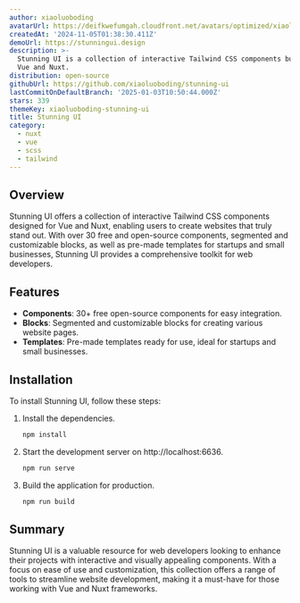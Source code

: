 ```yaml
---
author: xiaoluoboding
avatarUrl: https://deifkwefumgah.cloudfront.net/avatars/optimized/xiaoluoboding-stunning-ui-avatar-128.webp
createdAt: '2024-11-05T01:38:30.411Z'
demoUrl: https://stunningui.design
description: >-
  Stunning UI is a collection of interactive Tailwind CSS components built for
  Vue and Nuxt.
distribution: open-source
githubUrl: https://github.com/xiaoluoboding/stunning-ui
lastCommitOnDefaultBranch: '2025-01-03T10:50:44.000Z'
stars: 339
themeKey: xiaoluoboding-stunning-ui
title: Stunning UI
category:
  - nuxt
  - vue
  - scss
  - tailwind
---
```

## Overview
Stunning UI offers a collection of interactive Tailwind CSS components designed for Vue and Nuxt, enabling users to create websites that truly stand out. With over 30 free and open-source components, segmented and customizable blocks, as well as pre-made templates for startups and small businesses, Stunning UI provides a comprehensive toolkit for web developers.

## Features
- **Components**: 30+ free open-source components for easy integration.
- **Blocks**: Segmented and customizable blocks for creating various website pages.
- **Templates**: Pre-made templates ready for use, ideal for startups and small businesses.

## Installation
To install Stunning UI, follow these steps:
1. Install the dependencies.
   ```bash
   npm install
   ```
2. Start the development server on http://localhost:6636.
   ```bash
   npm run serve
   ```
3. Build the application for production.
   ```bash
   npm run build
   ```

## Summary
Stunning UI is a valuable resource for web developers looking to enhance their projects with interactive and visually appealing components. With a focus on ease of use and customization, this collection offers a range of tools to streamline website development, making it a must-have for those working with Vue and Nuxt frameworks.